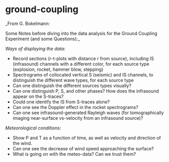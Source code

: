 # ground-coupling

_From G. Bokelmann:

Some Notes before diving into the data analysis for the Ground Coupling Experiment (and some Questions):_

*Ways of displaying the data:*
* Record sections (r-t-plots with distance r from source), including IS (infrasound) channels with a different color, for each source type (explosion, rocket, hammer blow, stepping)
* Spectrograms of collocated vertical S (seismic) and IS channels, to distinguish the different wave types, for each source type
* Can one distinguish the different sources types visually?
* Can one distinguish P, S, and other phases? How does the infrasound appear on the S-traces?
* Could one identify the IS from S-traces alone?
* Can one see the Doppler effect in the rocket spectrograms?
* Can one see infrasound-generated Rayleigh waves (for tomographically imaging near-surface vs-velocity from an infrasound source)?

*Meteorological conditions:*
* Show P and T as a function of time, as well as velocity and direction of the wind.
* Can one see the decrease of wind speed approaching the surface?
* What is going on with the meteo-data? Can we trust them?
